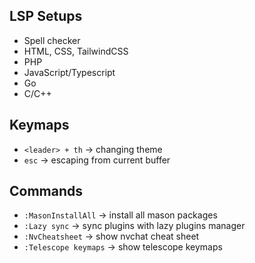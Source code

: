 ## LSP Setups 

-  Spell checker
-  HTML, CSS, TailwindCSS
-  PHP
-  JavaScript/Typescript
-  Go
-  C/C++

## Keymaps 

- `<leader> + th` -> changing theme
- `esc` -> escaping from current buffer

## Commands

- `:MasonInstallAll` -> install all mason packages
- `:Lazy sync` -> sync plugins with lazy plugins manager
- `:NvCheatsheet` -> show nvchat cheat sheet
- `:Telescope keymaps` -> show telescope keymaps 


